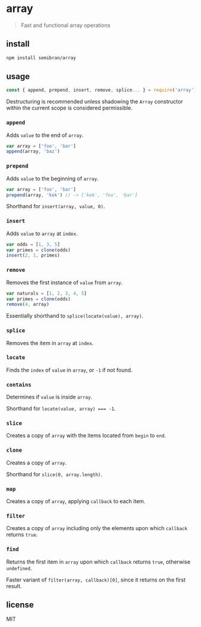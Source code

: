 # array
> Fast and functional array operations

## install
```sh
npm install semibran/array
```

## usage
```javascript
const { append, prepend, insert, remove, splice... } = require('array')
```
Destructuring is recommended unless shadowing the `Array` constructor within the current scope is considered permissible.

### `append`
Adds `value` to the end of `array`.
```javascript
var array = ['foo', 'bar']
append(array, 'baz')
```

### `prepend`
Adds `value` to the beginning of `array`.
```javascript
var array = ['foo', 'bar']
prepend(array, 'kek') // -> ['kek', 'foo', 'bar']
```
Shorthand for `insert(array, value, 0)`.

### `insert`
Adds `value` to `array` at `index`.
```javascript
var odds = [1, 3, 5]
var primes = clone(odds)
insert(2, 1, primes)
```

### `remove`
Removes the first instance of `value` from `array`.
```javascript
var naturals = [1, 2, 3, 4, 5]
var primes = clone(odds)
remove(4, array)
```
Essentially shorthand to `splice(locate(value), array)`.

### `splice`
Removes the item in `array` at `index`.

### `locate`
Finds the `index` of `value` in `array`, or `-1` if not found.

### `contains`
Determines if `value` is inside `array`.

Shorthand for `locate(value, array) === -1`.

### `slice`
Creates a copy of `array` with the items located from `begin` to `end`.

### `clone`
Creates a copy of `array`.

Shorthand for `slice(0, array.length)`.

### `map`
Creates a copy of `array`, applying `callback` to each item.

### `filter`
Creates a copy of `array` including only the elements upon which `callback` returns `true`.

### `find`
Returns the first item in `array` upon which `callback` returns `true`, otherwise `undefined`.

Faster variant of `filter(array, callback)[0]`, since it returns on the first result.

## license
MIT
